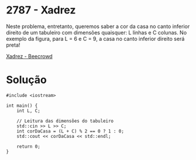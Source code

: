 # 2787 - Xadrez

Neste problema, entretanto, queremos saber a cor da casa no canto inferior direito de um tabuleiro com dimensões quaisquer: L linhas e C colunas. No exemplo da figura, para L = 6 e C = 9, a casa no canto inferior direito será preta!

[Xadrez - Beecrowd](https://judge.beecrowd.com/pt/problems/view/2787)

# Solução

```
#include <iostream>

int main() {
    int L, C;
    
    // Leitura das dimensões do tabuleiro
    std::cin >> L >> C;
    int corDaCasa = (L + C) % 2 == 0 ? 1 : 0;
    std::cout << corDaCasa << std::endl;
    
    return 0;
}
```

